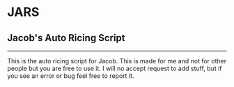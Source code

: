 # JARS

## Jacob's Auto Ricing Script

---

This is the auto ricing script for Jacob. This is made for me and not for other people but you are free to use it. I will no accept request to add stuff, but if you see an error or bug feel free to report it.
